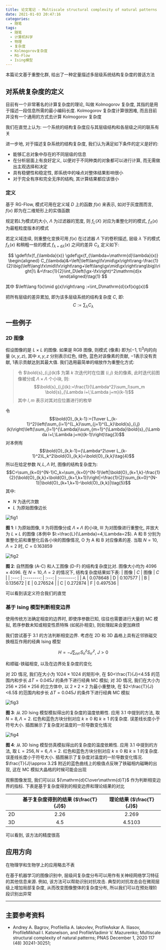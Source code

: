 ```yaml
---
title: 论文笔记 - Multiscale structural complexity of natural patterns
date: 2021-01-03 20:47:16
categories:
  - 随笔
tags:
  - 随笔
  - 计算机科学
  - 物理
  - 复杂度
  - Kolmogorov复杂度
  - RG-Flow
  - Ising模型
---
```


本篇论文基于重整化群, 给出了一种定量描述多层级系统结构复杂度的普适方法

<!-- more -->

## 对系统复杂度的定义

目前有一个非常著名的计算复杂度的理论, 叫做 Kolmogorov 复杂度, 其指的是用于描述一段信息所需的最小编码长度. Kolmogorov 复杂度计算很困难, 而且目前并没有一个通用的方式去计算 Kolmogorov 复杂度

我们在直觉上认为: 一个系统的结构复杂度应与其层级结构和各层级之间的联系有关

进一步地, 对于描述复杂系统的结构复杂度, 我们认为满足如下条件的定义是好的:

- 能够汇总对象中存在的不同层级的信息
- 在分析层面上有良好定义, 以便对于不同种类的对象都可以进行计算, 而无需做出主观选择和决定
- 具有稳健性和稳定性, 即系统中的噪点对整体结果影响很小
- 对于完全有序和完全无序的结构, 其计算结果都应该很小

### 定义

基于 RG-Flow, 模式可用在定义域 $D$ 上的函数 $f(x)$ 来表示, 如对于灰度图而言, $f(x)$ 即为在二维矩形上的实值函数

规定若$L$为模式的大小, $\Lambda$ 为过滤器的宽度, 则 $f_L(X)$ 对应为重整化时的模式, $f_{\Lambda}(x)$ 为最粗粒度版本的模式

若定义域连续, 则重整化变换可用 $f(x)$ 在过滤器 $\Lambda$ 下的卷积描述, 层级 $\lambda$ 下的模式 $f_{\lambda}(x)$ 和稍粗一些的模式 $f_{\lambda+\mathrm{d}\lambda}(x)$ 之间的差异 $C_{\lambda}$ 定义如下:

$$
\gdef\fx{f_{\lambda}(x)}
\gdef\gx{f_{\lambda+\mathrm{d}\lambda}(x)}
\begin{aligned}
    C_{\lambda}&=\left|\left\lang\fx\mid\gx\right\rang-\frac{1}{2}\big(\left\lang\fx\mid\fx\right\rang+\left\lang\gx\mid\gx\right\rang\big)\right|\\
    &=\frac{1}{2}\int_D\left(\gx-\fx\right)^2\mathrm{d}x
\end{aligned}\tag{1}
$$

其中 $\left\lang f(x)\mid g(x)\right\rang :=\int_D\mathrm{d}(xf(x)g(x))$

把所有层级的差异累加, 即为该多层级系统的结构复杂度 $C$, 即:
$$C:=\sum_{\lambda}C_{\lambda}\tag{2}$$

## 一些例子

### 2D 图像

假设图像的是 $L\times L$ 的图像. 如果是 RGB 图像, 则模式 (像素) 即为$[-1,1]^3$内的向量 $(x,y,z)$, 其中 $x,y,z$ 分别表示红色, 绿色, 蓝色对该像素的贡献, $-1$表示没有贡献, $1$表示贡献达到其最大值. 我们选用最简单的缩放作为重整化方式:

> 令 $\bold{s}_{i,j}(k)$ 为第 $k$ 次迭代时在位置 $(i,j)$ 处的像素, 此时迭代前图像被分成 $\Lambda\times\Lambda$ 个小块, 则:
> $$\bold{s}_{i,j}(k):=\frac{1}{\Lambda^2}\sum_l\sum_m \bold{s}_{\Lambda i+l,\Lambda j+m}(k-1)$$
> 其中 $l,m$ 表示对其对应位置进行的枚举

令
$$\bold{O}_{k,k-1}:={1\over L_{k-1}^2}\left(\sum_{i=1}^{L_k}\sum_{j=1}^{L_k}\bold{s}_{i,j}(k)\right)\left(\sum_{l=1}^{\Lambda}\sum_{m=1}^{\Lambda}\bold{s}_{\Lambda i+l,\Lambda j+m}(k-1)\right)\tag{3}$$
对本例有
$$\bold{O}_{k,k-1}={\Lambda^2\over L_{k-1}^2}L_k^2\bold{O}_{k,k}=\bold{O}_{k,k}\tag{4}$$
所以在给定参数 $N,L,\Lambda$ 时, 图像的结构复杂度为:
$$C=\sum_{k=0}^{N-1}C_k=\sum_{k=0}^{N-1}\left|\bold{O}_{k+1,k}-\frac{1}{2}(\bold{O}_{k,k}+\bold{O}_{k+1,k+1})\right|=\frac{1}{2}\sum_{k=0}^{N-1}|\bold{O}_{k+1,k+1}-\bold{O}_{k,k}|\tag{5}$$
其中:

- $N$ 为迭代次数
- $L$ 为原始图像边长

![fig1](fig1.png)

**图 1**: I 为原始图像, II 为将图像分成 $\Lambda\times\Lambda$ 的小块, III 为对图像进行重整化, 并放大为 $L\times L$ 的图像 (本例中 $l:=\frac{L}{\Lambda}=4,\Lambda=2$). A 和 B 分别为重整化前和重整化后各小块的图像情况, O 为 A 和 B 对应像素的差. 当取 $N=10,\Lambda=2$ 时, $C=0.163859$

![fig2](fig2.png)

**图 2**: 自然图像 (A-C) 和人工图像 (D-F) 的结构复杂度比对. 图像大小均为 $4096\times 4096$. 在 $N=10,\Lambda=2$ 的情况下, 结构复杂度结果如下表:
| 图像 | $C$ | 图像 | $C$ |
| :---: | :--------: | :---: | :--------: |
| A | $0.078648$ | D | $0.107577$ |
| B | $0.135672$ | E | $0.276524$ |
| C | $0.272874$ | F | $0.497536$ |

可以看到该定义符合我们的直觉

### 基于 Ising 模型判断相变边界

使用传统方法确定相变的边界时, 即使序参数已知, 往往也需要进行大量的 MC 模拟, 若序参数未知或相变性质特殊 (如拓扑相变), 则处理起来会更加麻烦

我们尝试基于 3.1 的方法判断相变边界. 考虑在 2D 和 3D 晶格上具有近邻铁磁交换相互作用的经典 Ising 模型

$$H=-J\sum_{nn'}S_n^zS_{n'}^z,~J>0\tag{5}$$

和顺磁-铁磁相变, 以及在边界处复杂度的变化

对 2D 情况, 我们在大小为 $1024\times 1024$ 的矩形中, 在 $0<\frac{T}{J}<4.5$ 的范围内和步长 $\Delta T=0.045J$ 的条件下进行经典 MC 模拟; 对 3D 情况, 我们在大小为 $256\times 256\times 256$ 的立方体中, 以 $2\times 2\times 2$ 为最小重整块, 在 $2<\frac{T}{J}<6.5$ 的范围内和步长 $\Delta T=0.045J$ 的条件下进行经典 MC 模拟

![fig3](fig3.png)

**图 3**: 从 2D Ising 模型模拟得出的复杂度的温度依赖性. 应用 3.1 中提到的方法, 取$N = 8,\Lambda = 2$. 红色和蓝色方块分别对应 $k\geqslant 0$ 和 $k\geqslant 1$ 的复杂度. 误差线长度小于符号大小. 插图展示了复杂度对温度的一阶导数变化情况

![fig4](fig4.png)

**图 4**: 从 3D Ising 模型仿真模拟得出的复杂度的温度依赖性. 应用 3.1 中提到的方法, 取 $L = 256, N =6,\Lambda=2$. 红色和蓝色方块分别对应 $k\geqslant 0$ 和 $k\geqslant 1$ 的复杂度. 误差线长度小于符号大小. 插图展示了复杂度对温度的一阶导数变化情况. $\frac{T}{J}\approx 3.2$ 附近的蓝色曲线上的极值点反映了铁磁相内磁畴的出现, 这在 MC 模拟大晶格的时候可能会出现

观察图像发现, 我们可以以 ${\mathrm{d}C\over\mathrm{d}T}$ 作为判断相变边界的指标. 下表是基于复杂度得到的相变边界和理论结果的对比

|     | 基于复杂度得到的结果 ($\frac{T}{J}$) | 理论结果 ($\frac{T}{J}$) |
| :-: | :----------------------------------: | :----------------------: |
| 2D  |                $2.26$                |         $2.269$          |
| 3D  |                $4.5$                 |         $4.5103$         |

可以看到, 该方法的精度很高

## 应用方向

在物理学和生物学上的应用略去不表

在基于机器学习的图像识别中, 层级间复杂度分布可以用作有关神经网络学习特征的其他信息来源. 例如, 该方法可以帮助识别对抗攻击. 典型的对抗攻击会在微观层级上增加局部复杂度, 从而改变图像整体的复杂度分布, 所以我们可以在预处理阶段识别出异常

---

## 主要参考资料

- Andrey A. Bagrov, ProfileIlia A. Iakovlev, ProfileAskar A. Iliasov, ProfileMikhail I. Katsnelson, and ProfileVladimir V. Mazurenko; Multiscale structural complexity of natural patterns; PNAS December 1, 2020 117 (48) 30241-30251;
